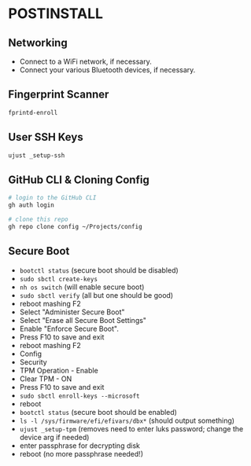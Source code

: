 # POSTINSTALL

## Networking

- Connect to a WiFi network, if necessary.
- Connect your various Bluetooth devices, if necessary.

## Fingerprint Scanner

```bash
fprintd-enroll
```

## User SSH Keys

```bash
ujust _setup-ssh
```

## GitHub CLI & Cloning Config

```bash
# login to the GitHub CLI
gh auth login

# clone this repo
gh repo clone config ~/Projects/config
```

## Secure Boot

- `bootctl status` (secure boot should be disabled)
- `sudo sbctl create-keys`
- `nh os switch` (will enable secure boot)
- `sudo sbctl verify` (all but one should be good)
- reboot mashing F2
- Select "Administer Secure Boot"
- Select "Erase all Secure Boot Settings"
- Enable "Enforce Secure Boot".
- Press F10 to save and exit
- reboot mashing F2
- Config
- Security
- TPM Operation - Enable
- Clear TPM - ON
- Press F10 to save and exit
- `sudo sbctl enroll-keys --microsoft`
- reboot
- `bootctl status` (secure boot should be enabled)
- `ls -l /sys/firmware/efi/efivars/dbx*` (should output something)
- `ujust _setup-tpm` (removes need to enter luks password; change the device arg if needed)
- enter passphrase for decrypting disk
- reboot (no more passphrase needed!)
